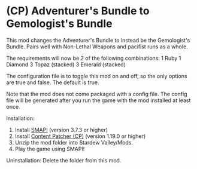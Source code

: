 # (CP) Adventurer's Bundle to Gemologist's Bundle
This mod changes the Adventurer's Bundle to instead be the Gemologist's Bundle. Pairs well with Non-Lethal Weapons and pacifist runs as a whole.

The requirements will now be 2 of the following combinations:
1 Ruby
1 Diamond
3 Topaz (stacked)
3 Emerald (stacked)

The configuration file is to toggle this mod on and off, so the only options are true and false. The default is true. 


Note that the mod does not come packaged with a config file. The config file will be generated after you run the game with the mod installed at least once.

Installation:
1. Install <a href="https://smapi.io/">SMAPI</a> (version 3.7.3 or higher)
2. Install <a href="https://www.nexusmods.com/stardewvalley/mods/1915">Content Patcher (CP)</a> (version 1.19.0 or higher)
3. Unzip the mod folder into Stardew Valley/Mods.
4. Play the game using SMAPI!

Uninstallation:
Delete the folder from this mod.
